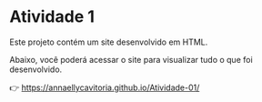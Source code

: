 # Atividade 1

Este projeto contém um site desenvolvido em HTML.

Abaixo, você poderá acessar o site para visualizar tudo o que foi desenvolvido.

👉 https://annaellycavitoria.github.io/Atividade-01/
